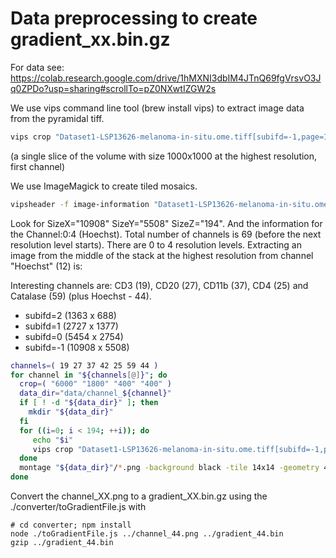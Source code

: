 # Data preprocessing to create gradient_xx.bin.gz

For data see: https://colab.research.google.com/drive/1hMXNI3dbIM4JTnQ69fgVrsvO3Jq0ZPDo?usp=sharing#scrollTo=pZ0NXwtIZGW2s

We use vips command line tool (brew install vips) to extract image data from the pyramidal tiff. 

```bash
vips crop "Dataset1-LSP13626-melanoma-in-situ.ome.tiff[subifd=-1,page=100]" overview.jpg 5000 2500 1000 1000
```
(a single slice of the volume with size 1000x1000 at the highest resolution, first channel)

We use ImageMagick to create tiled mosaics.

```bash
vipsheader -f image-information "Dataset1-LSP13626-melanoma-in-situ.ome.tiff[-1]" > image_information.xml
```

Look for SizeX="10908" SizeY="5508" SizeZ="194". And the information for the Channel:0:4 (Hoechst). Total number of channels is 69 (before the next resolution level starts). There are 0 to 4 resolution levels. Extracting an image from the middle of the stack at the highest resolution from channel "Hoechst" (12) is:

Interesting channels are: CD3 (19), CD20 (27), CD11b (37), CD4 (25) and Catalase (59) (plus Hoechst - 44).

 - subifd=2 (1363 x 688)
 - subifd=1 (2727 x 1377)
 - subifd=0 (5454 x 2754)
 - subifd=-1 (10908 x 5508)

```bash
channels=( 19 27 37 42 25 59 44 )
for channel in "${channels[@]}"; do
  crop=( "6000" "1800" "400" "400" )
  data_dir="data/channel_${channel}"
  if [ ! -d "${data_dir}" ]; then
    mkdir "${data_dir}"
  fi
  for ((i=0; i < 194; ++i)); do
     echo "$i"
     vips crop "Dataset1-LSP13626-melanoma-in-situ.ome.tiff[subifd=-1,page=$(( (${channel}*194)+$i ))]" "${data_dir}/image`printf '%03d' $i`.png" ${crop[@]}
  done
  montage "${data_dir}"/*.png -background black -tile 14x14 -geometry 400x400+0+0 data/channel_${channel}.png
done
```

Convert the channel_XX.png to a gradient_XX.bin.gz using the ./converter/toGradientFile.js with

```bin
# cd converter; npm install
node ./toGradientFile.js ../channel_44.png ../gradient_44.bin
gzip ../gradient_44.bin
```
